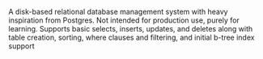 A disk-based relational database management system with heavy inspiration from Postgres. Not intended for production use, purely for learning. Supports basic selects, inserts, updates, and deletes along with table creation, sorting, where clauses and filtering, and initial b-tree index support

